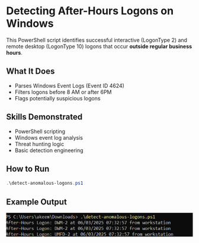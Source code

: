 # Detecting After-Hours Logons on Windows

This PowerShell script identifies successful interactive (LogonType 2) and remote desktop (LogonType 10) logons that occur **outside regular business hours**.

## What It Does
- Parses Windows Event Logs (Event ID 4624)
- Filters logons before 8 AM or after 6PM
- Flags potentially suspicious logons

## Skills Demonstrated
- PowerShell scripting
- Windows event log analysis
- Threat hunting logic
- Basic detection engineering

## How to Run
```powershell
.\detect-anomalous-logons.ps1

```

## Example Output
![Script Output](Script%20Results.png)
